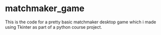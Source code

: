 # matchmaker_game
 This is the code for a pretty basic matchmaker desktop game which i made using Tkinter as part of a python course project.
